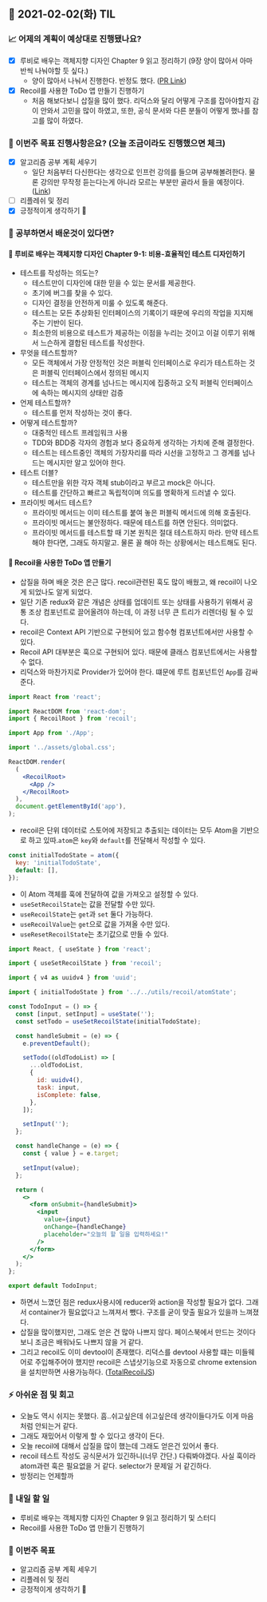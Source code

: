 ## 📆 2021-02-02(화) TIL

### 📈 어제의 계획이 예상대로 진행됐나요?
- [x] 루비로 배우는 객체지향 디자인 Chapter 9 읽고 정리하기 (9장 양이 많아서 아마 반씩 나눠야할 듯 싶다.)
  - 양이 많아서 나눠서 진행한다. 반정도 했다. ([PR Link](https://github.com/saseungmin/reading_books_record_repository/pull/33))
- [x] Recoil를 사용한 ToDo 앱 만들기 진행하기
  - 처음 해보다보니 삽질을 많이 했다. 리덕스와 달리 어떻게 구조를 잡아야할지 감이 안와서 고민을 많이 하였고, 또한, 공식 문서와 다른 분들이 어떻게 했나를 참고를 많이 하였다.

### 🦄 이번주 목표 진행사항은요? (오늘 조금이라도 진행했으면 체크)
- [x] 알고리즘 공부 계획 세우기
  - 일단 처음부터 다신한다는 생각으로 인프런 강의를 들으며 공부해볼려한다. 물론 강의만 무작정 듣는다는게 아니라 모르는 부분만 골라서 들을 예정이다. ([Link](https://www.inflearn.com/course/%EC%95%8C%EA%B3%A0%EB%A6%AC%EC%A6%98-%EA%B0%95%EC%A2%8C#curriculum))
- [ ] 리플레쉬 및 정리
- [x] 긍정적이게 생각하기 😤

### 🤔 공부하면서 배운것이 있다면?

#### 🎈 루비로 배우는 객체지향 디자인 Chapter 9-1: 비용-효율적인 테스트 디자인하기
- 테스트를 작성하는 의도는?
    - 테스트만이 디자인에 대한 믿을 수 있는 문서를 제공한다.
    - 초기에 버그를 찾을 수 있다.
    - 디자인 결정을 안전하게 미룰 수 있도록 해준다.
    - 테스트는 모든 추상화된 인터페이스의 기록이기 때문에 우리의 작업을 지지해주는 기반이 된다.
    - 최소한의  비용으로 테스트가 제공하는 이점을 누리는 것이고 이걸 이루기 위해서 느슨하게 결합된 테스트를 작성한다.
- 무엇을 테스트할까?
    - 모든 객체에서 가장 안정적인 것은 퍼블릭 인터페이스로 우리가 테스트하는 것은 퍼블릭 인터페이스에서 정의된 메시지
    - 테스트는 객체의 경계를 넘나드는 메시지에 집중하고 오직 퍼블릭 인터페이스에 속하는 메시지의 상태만 검증
- 언제 테스트할까?
    - 테스트를 먼저 작성하는 것이 좋다.
- 어떻게 테스트할까?
    - 대중적인 테스트 프레임워크 사용
    - TDD와 BDD중 각자의 경험과 보다 중요하게 생각하는 가치에 준해 결정한다.
    - 테스트는 테스트중인 객체의 가장자리를 따라 시선을 고정하고 그 경계를 넘나드는 메시지만 알고 있어야 한다.
- 테스트 더블?
    - 테스트만을 위한 각자 객체 stub이라고 부르고 mock은 아니다.
    - 테스트를 간단하고 빠르고 독립적이며 의도를 명확하게 드러낼 수 있다.
- 프라이빗 메서드 테스트?
    - 프라이빗 메서드는 이미 테스트를 붙여 놓은 퍼블릭 메서드에 의해 호출된다.
    - 프라이빗 메서드는 불안정하다. 때문에 테스트를 하면 안된다. 의미없다.
    - 프라이빗 메서드를 테스트할 때 기본 원칙은 절대 테스트하지 마라. 만약 테스트해야 한다면, 그래도 하지말고. 물론 꼴 해야 하는 상황에서는 테스트해도 된다.

#### 🎈 Recoil을 사용한 ToDo 앱 만들기
- 삽질을 하며 배운 것은 은근 많다. recoil관련된 훅도 많이 배웠고, 왜 recoil이 나오게 되었나도 알게 되었다.
- 일단 기존 redux와 같은 개념은 상태를 업데이트 또는 상태를 사용하기 위해서 공통 조상 컴포넌트로 끌어올려야 하는데, 이 과정 너무 큰 트리가 리렌더링 될 수 있다.
- recoil은 Context API 기반으로 구현되어 있고 함수형 컴포넌트에서만 사용할 수 있다.
- Recoil API 대부분은 훅으로 구현되어 있다. 때문에 클래스 컴포넌트에서는 사용할 수 없다.
- 리덕스와 마찬가지로 Provider가 있어야 한다. 떄문에 루트 컴포넌트인 `App`를 감싸준다.

```jsx
import React from 'react';

import ReactDOM from 'react-dom';
import { RecoilRoot } from 'recoil';

import App from './App';

import '../assets/global.css';

ReactDOM.render(
  (
    <RecoilRoot>
      <App />
    </RecoilRoot>
  ),
  document.getElementById('app'),
);
```

- recoil은 단위 데이터로 스토어에 저장되고 추출되는 데이터는 모두 Atom을 기반으로 하고 있따.`atom`은 `key`와 `default`를 전달해서 작성할 수 있다.

```jsx
const initialTodoState = atom({
  key: 'initialTodoState',
  default: [],
});
```

- 이 Atom 객체를 훅에 전달하여 값을 가져오고 설정할 수 있다.
- `useSetRecoilState`는 값을 전달할 수만 있다.
- `useRecoilState`는 `get`과 `set` 둘다 가능하다.
- `useRecoilValue`는 `get`으로 값을 가져올 수만 있다.
- `useResetRecoilState`는 초기값으로 만들 수 있다.

```jsx
import React, { useState } from 'react';

import { useSetRecoilState } from 'recoil';

import { v4 as uuidv4 } from 'uuid';

import { initialTodoState } from '../../utils/recoil/atomState';

const TodoInput = () => {
  const [input, setInput] = useState('');
  const setTodo = useSetRecoilState(initialTodoState);

  const handleSubmit = (e) => {
    e.preventDefault();

    setTodo((oldTodoList) => [
      ...oldTodoList,
      {
        id: uuidv4(),
        task: input,
        isComplete: false,
      },
    ]);

    setInput('');
  };

  const handleChange = (e) => {
    const { value } = e.target;

    setInput(value);
  };

  return (
    <>
      <form onSubmit={handleSubmit}>
        <input
          value={input}
          onChange={handleChange}
          placeholder="오늘의 할 일을 입력하세요!"
        />
      </form>
    </>
  );
};

export default TodoInput;
```

- 하면서 느꼈던 점은 redux사용시에 reducer와 action을 작성할 필요가 없다. 그래서 container가 필요없다고 느껴져서 뺐다. 구조를 굳이 맞출 필요가 있을까 느껴졌다.
- 삽질을 많이했지만, 그래도 얻은 건 많아 나쁘지 않다. 페이스북에서 만드는 것이다보니 조금은 배워놔도 나쁘지 않을 거 같다.
- 그리고 recoil도 이미 devtool이 존재했다. 리덕스를 devtool 사용할 떄는 미들웨어로 주입해주어야 했지만 recoil은 스냅샷기능으로 자동으로 chrome extension을 설치만하면 사용가능하다.
([TotalRecoilJS](https://totalrecoiljs.com/))

### ⚡ 아쉬운 점 및 회고
- 오늘도 역시 쉬지는 못했다. 흠..쉬고싶은데 쉬고싶은데 생각이들다가도 이게 마음처럼 안되는거 같다.
- 그래도 재밌어서 이렇게 할 수 있다고 생각이 든다.
- 오늘 recoil에 대해서 삽질을 많이 했는데 그래도 얻은건 있어서 좋다.
- recoil 테스트 작성도 공식문서가 있긴하니(너무 간단.) 다뤄봐야겠다. 사실 훅이라 atom과련 훅은 필요없을 거 같다. selector가 문제일 거 같긴하다.
- 방정리는 언제할까

### 🚀 내일 할 일
- 루비로 배우는 객체지향 디자인 Chapter 9 읽고 정리하기 및 스터디
- Recoil를 사용한 ToDo 앱 만들기 진행하기

### 🎯 이번주 목표
- 알고리즘 공부 계획 세우기
- 리플레쉬 및 정리
- 긍정적이게 생각하기 😤